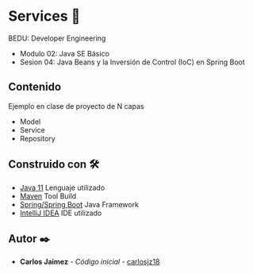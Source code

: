 # Services 🚀

BEDU: Developer Engineering
- Modulo 02: Java SE Básico
- Sesion 04: Java Beans y la Inversión de Control (IoC) en Spring Boot

## Contenido

Ejemplo en clase de proyecto de N capas
- Model
- Service
- Repository

## Construido con 🛠️

* [Java 11]() Lenguaje utilizado
* [Maven]() Tool Build
* [Spring/Spring Boot]() Java Framework
* [IntelliJ IDEA]() IDE utilizado

## Autor ✒️

* **Carlos Jaimez** - *Código inicial* - [carlosjz18](https://github.com/carlosjz18)